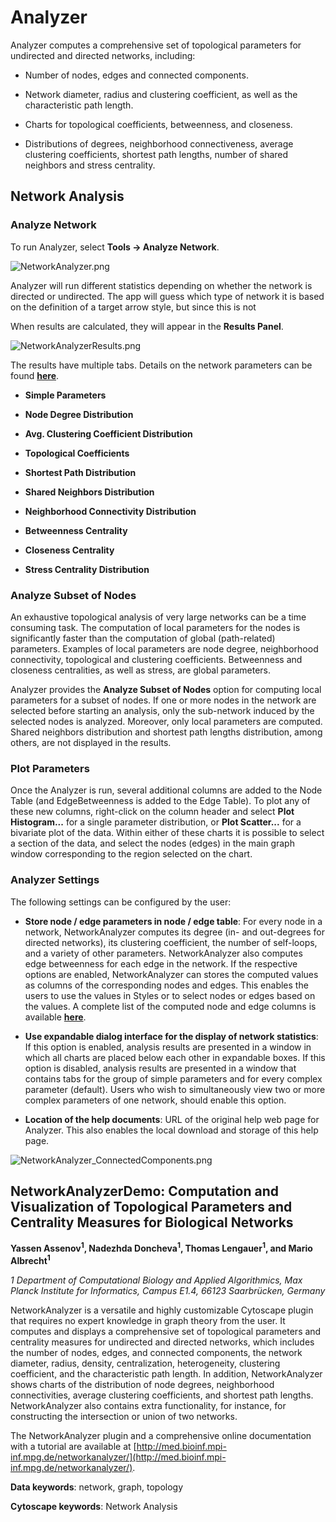 <a id="networkanalyzer"> </a>
# Analyzer

Analyzer computes a comprehensive set of topological parameters
for undirected and directed networks, including:

-   Number of nodes, edges and connected components.

-   Network diameter, radius and clustering coefficient, as well as the
    characteristic path length.

-   Charts for topological coefficients, betweenness, and closeness.

-   Distributions of degrees, neighborhood connectiveness, average
    clustering coefficients, shortest path lengths, number of shared
    neighbors and stress centrality.


<a id="network_analysis"> </a>
## Network Analysis

<a id="analyze_network"> </a>
### Analyze Network

To run Analyzer, select **Tools → Analyze Network**.

![NetworkAnalyzer.png](_static/images/Network_Analyzer/NetworkAnalyzer.png)

Analyzer will run different statistics depending on whether the network is directed or undirected.  The app will guess which type of network it is based on the definition of a target arrow style, but since this is not 

When results are calculated, they will appear in the **Results Panel**.

![NetworkAnalyzerResults.png](_static/images/Network_Analyzer/NetworkAnalyzerResults.png)

The results have multiple tabs. Details on the network parameters can be
found
**[here](http://med.bioinf.mpi-inf.mpg.de/netanalyzer/help/2.7/index.html#complex)**.

-   **Simple Parameters**

-   **Node Degree Distribution**

-   **Avg. Clustering Coefficient Distribution**

-   **Topological Coefficients**

-   **Shortest Path Distribution**

-   **Shared Neighbors Distribution**

-   **Neighborhood Connectivity Distribution**

-   **Betweenness Centrality**

-   **Closeness Centrality**

-   **Stress Centrality Distribution**

<a id="analyze_subset_of_nodes"> </a>
### Analyze Subset of Nodes

An exhaustive topological analysis of very large networks can be a time
consuming task. The computation of local parameters for the nodes is
significantly faster than the computation of global (path-related)
parameters. Examples of local parameters are node degree, neighborhood
connectivity, topological and clustering coefficients. Betweenness and
closeness centralities, as well as stress, are global parameters.

Analyzer provides the **Analyze Subset of Nodes** option for computing local
parameters for a subset of nodes. If one or more nodes in the network
are selected before starting an analysis, only the sub-network induced
by the selected nodes is analyzed. Moreover, only local parameters are
computed. Shared neighbors distribution and shortest path lengths
distribution, among others, are not displayed in the results.

<a id="plot_parameters"> </a>
### Plot Parameters

Once the Analyzer is run, several additional columns are added to the Node Table (and EdgeBetweenness is added to the Edge Table).  To plot any of these new columns, right-click on the column header and select **Plot Histogram...** for a single parameter distribution, or **Plot Scatter...** for a bivariate plot of the data.  Within either of these charts it is possible to select a section of the data, and select the nodes (edges) in the main graph window corresponding to the region selected on the chart.
<a id="networkanalyzer_settings"> </a>
### Analyzer Settings

The following settings can be configured by the user:

-   **Store node / edge parameters in node / edge table**: For every
    node in a network, NetworkAnalyzer computes its degree (in- and
    out-degrees for directed networks), its clustering coefficient, the
    number of self-loops, and a variety of other parameters.
    NetworkAnalyzer also computes edge betweenness for each edge in
    the network. If the respective options are enabled, NetworkAnalyzer
    can stores the computed values as columns of the corresponding nodes
    and edges. This enables the users to use the values in Styles or to
    select nodes or edges based on the values. A complete list of the
    computed node and edge columns is available
    **[here](http://med.bioinf.mpi-inf.mpg.de/netanalyzer/help/2.7/index.html#attributes)**.

-   **Use expandable dialog interface for the display of network
    statistics**: If this option is enabled, analysis results are
    presented in a window in which all charts are placed below each
    other in expandable boxes. If this option is disabled, analysis
    results are presented in a window that contains tabs for the group
    of simple parameters and for every complex parameter (default).
    Users who wish to simultaneously view two or more complex parameters
    of one network, should enable this option.


-   **Location of the help documents**: URL of the original help web
    page for Analyzer. This also enables the local download and
    storage of this help page.

![NetworkAnalyzer\_ConnectedComponents.png](_static/images/Network_Analyzer/NetworkAnalyzer_ConnectedComponents.png)

<a id="networkanalyzerdemo"> </a>
## NetworkAnalyzerDemo: Computation and Visualization of Topological Parameters and Centrality Measures for Biological Networks
**Yassen Assenov<sup>1</sup>, Nadezhda Doncheva<sup>1</sup>, Thomas Lengauer<sup>1</sup>, and Mario Albrecht<sup>1</sup>**

*1 Department of Computational Biology and Applied Algorithmics, Max Planck Institute for Informatics, Campus E1.4, 66123 Saarbrücken, Germany*

NetworkAnalyzer is a versatile and highly customizable Cytoscape plugin that requires no expert knowledge 
in graph theory from the user. It computes and displays a comprehensive set of topological parameters and 
centrality measures for undirected and directed networks, which includes the number of nodes, edges, and 
connected components, the network diameter, radius, density, centralization, heterogeneity, clustering 
coefficient, and the characteristic path length. In addition, NetworkAnalyzer shows charts of the distribution 
of node degrees, neighborhood connectivities, average clustering coefficients, and shortest path lengths. 
NetworkAnalyzer also contains extra functionality, for instance, for constructing the intersection or union of two networks.

The NetworkAnalyzer plugin and a comprehensive online documentation with a tutorial are available at [http://med.bioinf.mpi-inf.mpg.de/networkanalyzer/](http://med.bioinf.mpi-inf.mpg.de/networkanalyzer/).

**Data keywords**: network, graph, topology

**Cytoscape keywords**: Network Analysis
